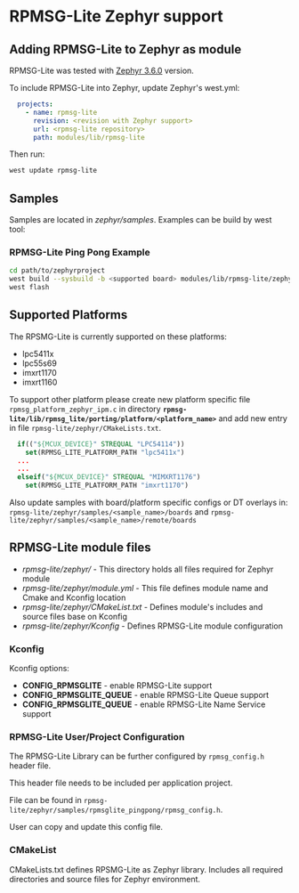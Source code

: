 # RPMSG-Lite Zephyr support

## Adding RPMSG-Lite to Zephyr as module

RPMSG-Lite was tested with [Zephyr 3.6.0](https://docs.zephyrproject.org/latest/releases/release-notes-3.6.html) version.

To include RPMSG-Lite into Zephyr, update Zephyr's west.yml:

``` yml
  projects:
    - name: rpmsg-lite
      revision: <revision with Zephyr support>
      url: <rpmsg-lite repository>
      path: modules/lib/rpmsg-lite
```
Then run:
``` sh
west update rpmsg-lite
```

## Samples

Samples are located in *zephyr/samples*. Examples can be build by west tool:

### RPMSG-Lite Ping Pong Example

```sh
cd path/to/zephyrproject
west build --sysbuild -b <supported board> modules/lib/rpmsg-lite/zephyr/samples/rpmsglite_pingpong/ -p
west flash
```

## Supported Platforms

The RPSMG-Lite is currently supported on these platforms:

 * lpc5411x
 * lpc55s69
 * imxrt1170
 * imxrt1160

To support other platform please create new platform specific file `rpmsg_platform_zephyr_ipm.c` in
directory **`rpmsg-lite/lib/rpmsg_lite/porting/platform/<platform_name>`** and add new entry in file `rpmsg-lite/zephyr/CMakeLists.txt`.
```cmake
  if(("${MCUX_DEVICE}" STREQUAL "LPC54114"))
    set(RPMSG_LITE_PLATFORM_PATH "lpc5411x")
  ...
  ...
  elseif("${MCUX_DEVICE}" STREQUAL "MIMXRT1176")
    set(RPMSG_LITE_PLATFORM_PATH "imxrt1170")
```
Also update samples with board/platform specific configs or DT overlays in: `rpmsg-lite/zephyr/samples/<sample_name>/boards` and
`rpmsg-lite/zephyr/samples/<sample_name>/remote/boards`

## RPMSG-Lite module files

- *rpmsg-lite/zephyr/* - This directory holds all files required for Zephyr module
- *rpmsg-lite/zephyr/module.yml* - This file defines module name and Cmake and Kconfig location
- *rpmsg-lite/zephyr/CMakeList.txt* - Defines module's includes and source files base on Kconfig
- *rpmsg-lite/zephyr/Kconfig* - Defines RPMSG-Lite module configuration

### Kconfig

Kconfig options:

- **CONFIG_RPMSGLITE** - enable RPMSG-Lite support
- **CONFIG_RPMSGLITE_QUEUE** - enable RPMSG-Lite Queue support
- **CONFIG_RPMSGLITE_QUEUE** - enable RPMSG-Lite Name Service support

### RPMSG-Lite User/Project Configuration

The RPMSG-Lite Library can be further configured by `rpmsg_config.h` header file.

This header file needs to be included per application project.

File can be found in `rpmsg-lite/zephyr/samples/rpmsglite_pingpong/rpmsg_config.h`.

User can copy and update this config file.

### CMakeList

CMakeLists.txt defines RPSMG-Lite as Zephyr library. Includes all required directories and source files for Zephyr environment.
